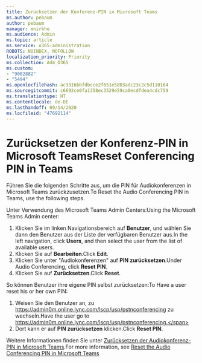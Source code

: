 ```yaml
---
title: Zurücksetzen der Konferenz-PIN in Microsoft Teams
ms.author: pebaum
author: pebaum
manager: mnirkhe
ms.audience: Admin
ms.topic: article
ms.service: o365-administration
ROBOTS: NOINDEX, NOFOLLOW
localization_priority: Priority
ms.collection: Adm_O365
ms.custom:
- "9002882"
- "5494"
ms.openlocfilehash: ac3316bbfdbcce2f651e5803adc23c2c5d110164
ms.sourcegitcommit: c6692ce0fa1358ec3529e59ca0ecdfdea4cdc759
ms.translationtype: HT
ms.contentlocale: de-DE
ms.lasthandoff: 09/14/2020
ms.locfileid: "47692114"
---
```

# <a name="reset-conferencing-pin-in-teams"></a><span data-ttu-id="585c0-102">Zurücksetzen der Konferenz-PIN in Microsoft Teams</span><span class="sxs-lookup"><span data-stu-id="585c0-102">Reset Conferencing PIN in Teams</span></span>

<span data-ttu-id="585c0-103">Führen Sie die folgenden Schritte aus, um die PIN für Audiokonferenzen in Microsoft Teams zurückzusetzen.</span><span class="sxs-lookup"><span data-stu-id="585c0-103">To Reset the Audio Conferencing PIN in Teams, use the following steps.</span></span>  

<span data-ttu-id="585c0-104">Unter Verwendung des Microsoft Teams Admin Centers:</span><span class="sxs-lookup"><span data-stu-id="585c0-104">Using the Microsoft Teams Admin center:</span></span>

1. <span data-ttu-id="585c0-105">Klicken Sie im linken Navigationsbereich auf **Benutzer**, und wählen Sie dann den Benutzer aus der Liste der verfügbaren Benutzer aus.</span><span class="sxs-lookup"><span data-stu-id="585c0-105">In the left navigation, click **Users**, and then select the user from the list of available users.</span></span>
2. <span data-ttu-id="585c0-106">Klicken Sie auf **Bearbeiten**.</span><span class="sxs-lookup"><span data-stu-id="585c0-106">Click **Edit**.</span></span>
3. <span data-ttu-id="585c0-107">Klicken Sie unter "Audiokonferenzen" auf **PIN zurücksetzen**.</span><span class="sxs-lookup"><span data-stu-id="585c0-107">Under Audio Conferencing, click **Reset PIN**.</span></span>
4. <span data-ttu-id="585c0-108">Klicken Sie auf **Zurücksetzen**.</span><span class="sxs-lookup"><span data-stu-id="585c0-108">Click **Reset**.</span></span>

<span data-ttu-id="585c0-109">So können Benutzer ihre eigene PIN selbst zurücksetzen:</span><span class="sxs-lookup"><span data-stu-id="585c0-109">To Have a user reset his or her own PIN:</span></span>
1. <span data-ttu-id="585c0-110">Weisen Sie den Benutzer an, zu https://admin0m.online.lync.com/lscp/usp/pstnconferencing zu wechseln.</span><span class="sxs-lookup"><span data-stu-id="585c0-110">Have the user go to https://admin0m.online.lync.com/lscp/usp/pstnconferencing.</span></span>
2. <span data-ttu-id="585c0-111">Dort kann er auf **PIN zurücksetzen** klicken.</span><span class="sxs-lookup"><span data-stu-id="585c0-111">Click **Reset PIN**.</span></span>

<span data-ttu-id="585c0-112">Weitere Informationen finden Sie unter [Zurücksetzen der Audiokonferenz-PIN in Microsoft Teams](https://docs.microsoft.com/microsoftteams/reset-the-audio-conferencing-pin-in-teams).</span><span class="sxs-lookup"><span data-stu-id="585c0-112">For more information, see [Reset the Audio Conferencing PIN in Microsoft Teams](https://docs.microsoft.com/microsoftteams/reset-the-audio-conferencing-pin-in-teams)</span></span>
